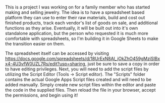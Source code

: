 This is a project I was working on for a family member who has started making and selling jewelry. The idea is to have a spreadsheet based platform they can use to enter their raw materials, build and cost out finished products, track each vendor's list of goods on sale, and additional functions as they arise. Eventually, it will be built out into it's own standalone application, but the person who requested it is much more comfortable with spreadsheets, so I'm building it in Google Sheets to make the transition easier on them.

The spreadsheet itself can be accessed by visiting https://docs.google.com/spreadsheets/d/18UrExN8AI_jOkZhO459gMzjSIBxx4-4U3vfW0UZL7Rs/edit?usp=sharing, just be sure to save a copy in order to have editing privileges. Next, you will need to add the script files by utilizing the Script Editor (Tools -> Script editor). The "Scripts" folder contains the actual Google Apps Script files created and will need to be added manually. Simply create new script files within the editor and paste the code in the supplied files. Then reload the file in your browser, accept the permissions, and begin using it!

